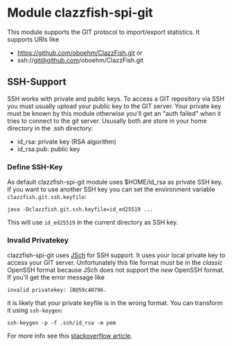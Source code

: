 # Module clazzfish-spi-git

This module supports the GIT protocol to import/export statistics.
It supports URIs like

* https://github.com/oboehm/ClazzFish.git or
* ssh://git@github.com/oboehm/ClazzFish.git


## SSH-Support

SSH works with private and public keys.
To access a GIT repository via SSH you must usually upload your public key to the GIT server.
Your private key must be known by this module otherwise you'll get an "auth failed" when it tries to connect to the git server.
Ususally both are store in your home directory in the .ssh directory:

* id_rsa: private key (RSA algorithm)
* id_rsa.pub: public key


### Define SSH-Key

As default clazzfish-spi-git module uses $HOME/id_rsa as private SSH key.
If you want to use another SSH key you can set the environment variable `clazzfish.git.ssh.keyfile`:

    java -Dclazzfish.git.ssh.keyfile=id_ed25519 ...

This will use `id_ed25519` in the current directory as SSH key.


### Invalid Privatekey

clazzfish-spi-git uses [JSch](https://mvnrepository.com/artifact/com.jcraft/jsch) for SSH support.
It uses your local private key to access your GIT server.
Unfortunately this file format must be in the _classic_ OpenSSH format because JSch does not support the _new_ OpenSSH format.
If you'll get the error message like

    invalid privatekey: [B@59c40796.

it is likely that your private keyfile is in the wrong format.
You can transform it using `ssh-keygen`:

    ssh-keygen -p -f .ssh/id_rsa -m pem

For more info see this [stackoverflow article](https://stackoverflow.com/questions/53134212/invalid-privatekey-when-using-jsch).
